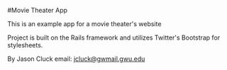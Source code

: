 #Movie Theater App  

This is an example app for a movie theater's website

Project is built on the Rails framework and utilizes Twitter's Bootstrap for stylesheets.

By Jason Cluck
email: jcluck@gwmail.gwu.edu